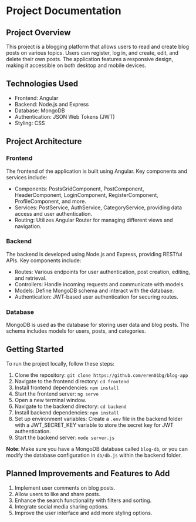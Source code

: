 # Project Documentation

## Project Overview

This project is a blogging platform that allows users to read and create blog posts on various topics. Users can register, log in, and create, edit, and delete their own posts. The application features a responsive design, making it accessible on both desktop and mobile devices.

## Technologies Used

- Frontend: Angular
- Backend: Node.js and Express
- Database: MongoDB
- Authentication: JSON Web Tokens (JWT)
- Styling: CSS

## Project Architecture

### Frontend

The frontend of the application is built using Angular. Key components and services include:

- Components: PostsGridComponent, PostComponent, HeaderComponent, LoginComponent, RegisterComponent, ProfileComponent, and more.
- Services: PostService, AuthService, CategoryService, providing data access and user authentication.
- Routing: Utilizes Angular Router for managing different views and navigation.

### Backend

The backend is developed using Node.js and Express, providing RESTful APIs. Key components include:

- Routes: Various endpoints for user authentication, post creation, editing, and retrieval.
- Controllers: Handle incoming requests and communicate with models.
- Models: Define MongoDB schema and interact with the database.
- Authentication: JWT-based user authentication for securing routes.

### Database

MongoDB is used as the database for storing user data and blog posts. The schema includes models for users, posts, and categories.

## Getting Started

To run the project locally, follow these steps:

1. Clone the repository: `git clone https://github.com/eren01bg/blog-app`
2. Navigate to the frontend directory: `cd frontend`
3. Install frontend dependencies: `npm install`
4. Start the frontend server: `ng serve`
5. Open a new terminal window.
6. Navigate to the backend directory: `cd backend`
7. Install backend dependencies: `npm install`
8. Set up environment variables: Create a `.env` file in the backend folder with a JWT_SECRET_KEY variable to store the secret key for JWT authentication.
9. Start the backend server: `node server.js`

**Note**: Make sure you have a MongoDB database called `blog-db`, or you can modify the database configuration in `db/db.js` within the backend folder.


## Planned Improvements and Features to Add

1. Implement user comments on blog posts.
2. Allow users to like and share posts.
3. Enhance the search functionality with filters and sorting.
4. Integrate social media sharing options.
5. Improve the user interface and add more styling options.
